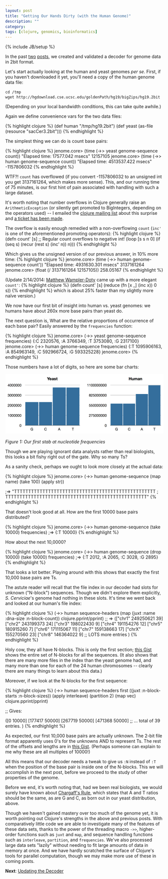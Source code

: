 ```yaml
---
layout: post
title: "Getting Our Hands Dirty (with the Human Genome)"
description: ""
category: 
tags: [clojure, genomics, bioinformatics]
---
```

{% include JB/setup %}

In the past [two](/2013/07/06/a-two-bit-decoder/)
[posts](/2013/07/07/validating-the-genome-decoder/), we created and
validated a decoder for genome data in 2bit format.  

Let's start actually looking at the human and yeast genomes *per se*.
First, if you haven't downloaded it yet, you'll need a copy of the
human genome data file:

    cd /tmp
    wget http://hgdownload.cse.ucsc.edu/goldenPath/hg19/bigZips/hg19.2bit

(Depending on your local bandwidth conditions, this can take quite awhile.)

Again we define convenience vars for the two data files:

{% highlight clojure %}
(def human "/tmp/hg19.2bit")
(def yeast (as-file (resource "sacCer3.2bit")))
{% endhighlight %}

The simplest thing we can do is count base pairs:

{% highlight clojure %}
jenome.core> (time (->> yeast genome-sequence count))
"Elapsed time: 17577.042 msecs"
12157105
jenome.core> (time (->> human genome-sequence count))
"Elapsed time: 4513537.422 msecs"
-1157806032
{% endhighlight %}

WTF?! `count` has overflowed (if you convert -1157806032 to an
unsigned int you get 3137161264, which makes more sense). This, and
our running time of 75 minutes, is our first hint of pain associated
with handling with such a large dataset.

It's worth noting that number overflows in Clojure generally raise an
`ArithmeticException` (or silently get promoted to BigIntegers,
depending on the operators used) -- I emailed the [clojure mailing
list](https://groups.google.com/forum/#!forum/clojure) about this
surprise and [a ticket has been
made](http://dev.clojure.org/jira/browse/CLJ-1229).

The overflow is easily enough remedied with a non-overflowing `count`
(`inc'` is one of the aforementioned promoting operators):
{% highlight clojure %}
(defn count' [s]   ;; Regular count overflows to negative int!
  (loop [s s
         n 0] 
    (if (seq s)
      (recur (rest s)
             (inc' n))
      n)))
{% endhighlight %}

Which gives us the unsigned version of our previous answer, in 10% more time:
{% highlight clojure %}
jenome.core> (time (->> human genome-sequence count'))
"Elapsed time: 4931630.301 msecs"
3137161264
jenome.core> (float (/ 3137161264 12157105))
258.05167
{% endhighlight %}

(Update 2/14/2014: [Matthew Wampler-Doty](https://github.com/xcthulhu) came up with a more elegant `count'`: 
{% highlight clojure %}
(defn count' [s] (reduce (fn [x _] (inc x)) 0 s))
{% endhighlight %}
which is about 25% faster than my slightly more naïve version.)

We now have our first bit of insight into human vs. yeast genomes: we humans
have about 260x more base pairs than yeast do.

The next question is, What are the relative proportions of occurrence
of each base pair? Easily answered by the `frequencies` function:

{% highlight clojure %}
jenome.core> (->> yeast genome-sequence frequencies)
{:C 2320576, :A 3766349, :T 3753080, :G 2317100}
jenome.core> (->> human genome-sequence frequencies)
{:T 1095906163, :A 854963149, :C 592966724, :G 593325228}
jenome.core> 
{% endhighlight %}

Those numbers have a lot of digits, so here are some bar charts:

<img alt='Figure 1: Our first stab at nucleotide frequencies' src='/images/hg-yeast-frequencies-1.png' width="800"/>
<p><em>Figure 1: Our first stab at nucleotide frequencies</em></p>

Though we are playing ignorant data analysts rather than real
biologists, this looks a bit fishy right out of the gate. Why so many Ts?

As a sanity check, perhaps we ought to look more closely at the actual data:

{% highlight clojure %}
jenome.core> (->>
                human
                genome-sequence
                (map name)
                (take 100)
                (apply str))

;=> "TTTTTTTTTTTTTTTTTTTTTTTTTTTTTTTTTTTTTTTTTTTTTTTTTT
;    TTTTTTTTTTTTTTTTTTTTTTTTTTTTTTTTTTTTTTTTTTTTTTTTTT"
{% endhighlight %}

That doesn't look good at all.  How are the first 10000 base pairs distributed?

{% highlight clojure %}
jenome.core> (->>
                human
                genome-sequence
                (take 10000)
                frequencies)
;=> {:T 10000}
{% endhighlight %}

How about the next 10,0000?

{% highlight clojure %}
jenome.core> (->>
                human
                genome-sequence
                (drop 10000)
                (take 10000)
                frequencies)
;=> {:T 2012, :A 2065, :C 3028, :G 2895}
{% endhighlight %}

That looks a lot better. Playing around with this shows that exactly
the first 10,000 base pairs are Ts.

The astute reader will recall that the file index in our decoder had
slots for unknown ("N-block") sequences. Though we didn't explore them
explicitly, *S. Cerviciae*'s genome had nothing in these slots. It's
time we went back and looked at our human's file index:

{% highlight clojure %}
  (->> human
       sequence-headers
       (map (juxt :name :dna-size :n-block-count))
       clojure.pprint/pprint)
;; => 
(["chr1" 249250621 39]
 ["chr2" 243199373 24]
 ["chr3" 198022430 9]
 ["chr4" 191154276 12]
 ["chr5" 180915260 7]
 ["chr6" 171115067 11]
 ["chr7" 159138663 17]
 ["chrX" 155270560 23]
 ["chr8" 146364022 9]
 ;; LOTS more entries
)
{% endhighlight %}

Holy cow, they all have N-blocks. This is only the first section;
[this Gist](https://gist.github.com/eigenhombre/5967388) shows the
entire set of N-blocks for all the sequences. (It also shows that
there are many more files in the index than the yeast genome had, and
many more than one for each of the 24 human chromosomes -- clearly
there are many things to learn about this data.)

Moreover, if we look at the N-blocks for the first sequence:

{% highlight clojure %}
  (->> human
       sequence-headers
       first
       ((juxt :n-block-starts :n-block-sizes))
       (apply interleave)
       (partition 2)
       (map vec)
       clojure.pprint/pprint)
 
;; Gives:
 
([0 10000]
 [177417 50000]
 [267719 50000]
 [471368 50000]
 ;; ... total of 39 entries.
)
{% endhighlight %}

As expected, our first 10,000 base pairs are actually unknown. The
2-bit file format apparently uses 0's for the unknowns AND to
represent Ts. The rest of the offsets and lengths are in [this
Gist](https://gist.github.com/eigenhombre/5967451). (Perhaps someone
can explain to me why these are all multiples of 10000!)

All this means that our decoder needs a tweak to give us `:N` instead of
`:T` when the position of the base pair is inside one of the N-blocks.
This we will accomplish in the next post, before we proceed to the
study of other properties of the genome.

Before we end, it's worth noting that, had we been real biologists, we
would surely have known about [Chargaff's
Rule](http://en.wikipedia.org/wiki/Chargaff's_rules), which states
that A and T ratios should be the same, as are G and C, as born out in
our yeast distribution, above.

Though we haven't gained mastery over too much of the genome yet, it
is worth pointing out Clojure's strengths in the above and previous
posts. With comparatively little code we are able to investigate many
of the features of these data sets, thanks to the power of the
threading macro `->>`, higher-order functions such as `juxt` and `map`,
and sequence handling functions such as `interleave`,
`partition`, and `frequencies`. We've also processed large data sets
"lazily" without needing to fit large amounts of data in memory at
once. And we have hardly scratched the surface of Clojure's tools for
parallel computation, though we may make more use of these in coming posts.

__Next__: [Updating the Decoder](/2013/07/13/updating-the-genome-decoder-resulting-consequences/)
